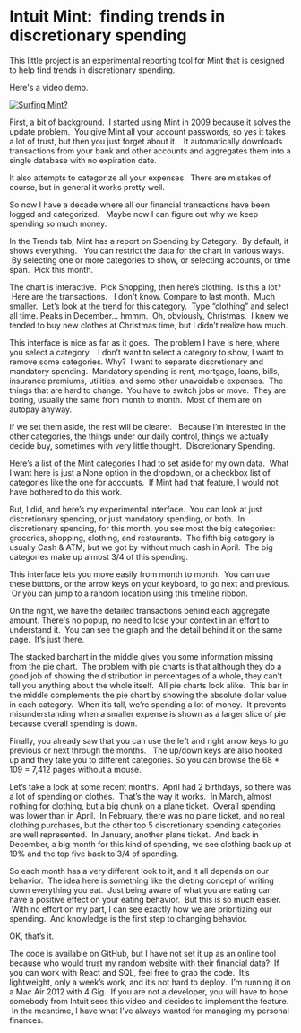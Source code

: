 # Intuit Mint:  finding trends in discretionary spending 

This little project is an experimental reporting tool for Mint that is designed to help find trends in discretionary spending. 

Here's a video demo.

[![Surfing Mint?](https://img.youtube.com/vi/Hq44CdZdyr4/0.jpg)](https://www.youtube.com/watch?v=Hq44CdZdyr4)


First, a bit of background.  I started using Mint in 2009 because it solves the update problem.  You give Mint all your account passwords, so yes it takes a lot of trust, but then you just forget about it.   It automatically downloads transactions from your bank and other accounts and aggregates them into a single database with no expiration date. 

It also attempts to categorize all your expenses.  There are mistakes of course, but in general it works pretty well.   

So now I have a decade where all our financial transactions have been logged and categorized.   Maybe now I can figure out why we keep spending so much money.   

In the Trends tab, Mint has a report on Spending by Category.  By default, it shows everything.   You can restrict the data for the chart in various ways.  By selecting one or more categories to show, or selecting accounts, or time span.  Pick this month.   

The chart is interactive.  Pick Shopping, then here’s clothing.  Is this a lot?  Here are the transactions.   I don't know.  Compare to last month.  Much smaller.  Let’s look at the trend for this category.  Type “clothing” and select all time.  Peaks in December… hmmm.  Oh, obviously, Christmas.  I knew we tended to buy new clothes at Christmas time, but I didn’t realize how much. 

This interface is nice as far as it goes.  The problem I have is here, where you select a category.   I don’t want to select a category to show, I want to remove some categories. Why?  I want to separate discretionary and mandatory spending.  Mandatory spending is rent, mortgage, loans, bills, insurance premiums, utilities, and some other unavoidable expenses.  The things that are hard to change.  You have to switch jobs or move.  They are boring, usually the same from month to month.  Most of them are on autopay anyway.   

If we set them aside, the rest will be clearer.   Because I’m interested in the other categories, the things under our daily control, things we actually decide buy, sometimes with very little thought.  Discretionary Spending. 

Here’s a list of the Mint categories I had to set aside for my own data.  What I want here is just a None option in the dropdown, or a checkbox list of categories like the one for accounts.  If Mint had that feature, I would not have bothered to do this work. 

But, I did, and here’s my experimental interface.  You can look at just discretionary spending, or just mandatory spending, or both.  In discretionary spending, for this month, you see most the big categories: groceries, shopping, clothing, and restaurants.  The fifth big category is usually Cash & ATM, but we got by without much cash in April.  The big categories make up almost 3/4 of this spending. 

This interface lets you move easily from month to month.  You can use these buttons, or the arrow keys on your keyboard, to go next and previous.  Or you can jump to a random location using this timeline ribbon. 

On the right, we have the detailed transactions behind each aggregate amount. There's no popup, no need to lose your context in an effort to understand it.  You can see the graph and the detail behind it on the same page.  It’s just there. 

The stacked barchart in the middle gives you some information missing from the pie chart.  The problem with pie charts is that although they do a good job of showing the distribution in percentages of a whole, they can't tell you anything about the whole itself.  All pie charts look alike.  This bar in the middle complements the pie chart by showing the absolute dollar value in each category.  When it’s tall, we’re spending a lot of money.  It prevents misunderstanding when a smaller expense is shown as a larger slice of pie because overall spending is down. 

Finally, you already saw that you can use the left and right arrow keys to go previous or next through the months.   The up/down keys are also hooked up and they take you to different categories. So you can browse the 68 * 109 = 7,412 pages without a mouse.

Let’s take a look at some recent months.  April had 2 birthdays, so there was a lot of spending on clothes.  That’s the way it works.  In March, almost nothing for clothing, but a big chunk on a plane ticket.  Overall spending was lower than in April.  In February, there was no plane ticket, and no real clothing purchases, but the other top 5 discretionary spending categories are well represented.  In January, another plane ticket.  And back in December, a big month for this kind of spending, we see clothing back up at 19% and the top five back to 3/4 of spending.   

So each month has a very different look to it, and it all depends on our behavior.  The idea here is something like the dieting concept of writing down everything you eat.  Just being aware of what you are eating can have a positive effect on your eating behavior.  But this is so much easier.  With no effort on my part, I can see exactly how we are prioritizing our spending.  And knowledge is the first step to changing behavior. 

OK, that’s it.   

The code is available on GitHub, but I have not set it up as an online tool because who would trust my random website with their financial data?  If you can work with React and SQL, feel free to grab the code.  It’s lightweight, only a week’s work, and it’s not hard to deploy.  I’m running it on a Mac Air 2012 with 4 Gig.  If you are not a developer, you will have to hope somebody from Intuit sees this video and decides to implement the feature.  In the meantime, I have what I’ve always wanted for managing my personal finances. 
